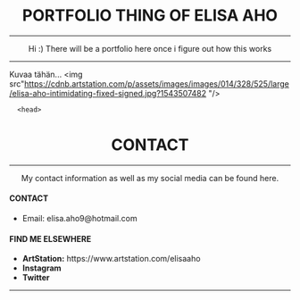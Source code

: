 <html>

<head>
<style type="text/css">
	.center { text-align:center; }
</style>
</head>
	

<body>
	<h1 class="center">PORTFOLIO THING OF ELISA AHO</h1>
	<hr>
	<p class="center">Hi :) There will be a portfolio here once i figure out how this works
	</p>
<hr>	
	
Kuvaa tähän...
<img src"https://cdnb.artstation.com/p/assets/images/images/014/328/525/large/elisa-aho-intimidating-fixed-signed.jpg?1543507482 "/>
	
	
	
	
	
	  <head>
  <style type="text/css">
    .center { text-align:center; }
  </style>
  </head>


<h1 class="center">CONTACT</h1>
<hr>
<p class="center">My contact information as well as my social media can be found here.

<p><h4>CONTACT</h4></p>
<ul>
  <li>Email: elisa.aho9@hotmail.com</li>
</ul>  

  
<p><h4>FIND ME ELSEWHERE</h4></p>
<ul>
  <li><b>ArtStation:</b> https://www.artstation.com/elisaaho</li>
  <li><b>Instagram</b></li>
  <li><b>Twitter</b></li>
</ul>  

<hr>

</p>
	
</body>
</html>
